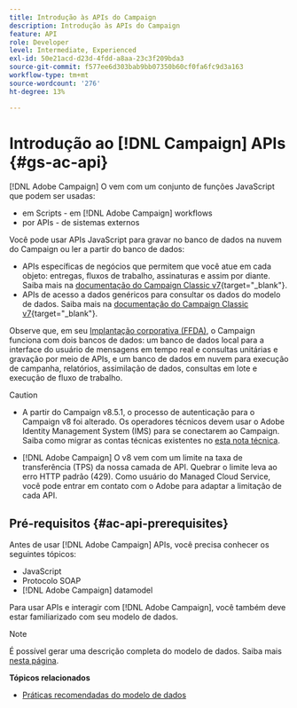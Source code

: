 ```yaml
---
title: Introdução às APIs do Campaign
description: Introdução às APIs do Campaign
feature: API
role: Developer
level: Intermediate, Experienced
exl-id: 50e21acd-d23d-4fdd-a8aa-23c3f209bda3
source-git-commit: f577ee6d303bab9bb07350b60cf0fa6fc9d3a163
workflow-type: tm+mt
source-wordcount: '276'
ht-degree: 13%

---
```


# Introdução ao [!DNL Campaign] APIs {#gs-ac-api}

[!DNL Adobe Campaign] O vem com um conjunto de funções JavaScript que podem ser usadas:

* em Scripts - em [!DNL Adobe Campaign] workflows
* por APIs - de sistemas externos

Você pode usar APIs JavaScript para gravar no banco de dados na nuvem do Campaign ou ler a partir do banco de dados:

* APIs específicas de negócios que permitem que você atue em cada objeto: entregas, fluxos de trabalho, assinaturas e assim por diante. Saiba mais na [documentação do Campaign Classic v7](https://experienceleague.adobe.com/docs/campaign-classic/using/configuring-campaign-classic/api/business-oriented-apis.html){target="_blank"}.
* APIs de acesso a dados genéricos para consultar os dados do modelo de dados. Saiba mais na [documentação do Campaign Classic v7](https://experienceleague.adobe.com/docs/campaign-classic/using/configuring-campaign-classic/api/data-oriented-apis.html){target="_blank"}.

Observe que, em seu [Implantação corporativa (FFDA)](../architecture/enterprise-deployment.md), o Campaign funciona com dois bancos de dados: um banco de dados local para a interface do usuário de mensagens em tempo real e consultas unitárias e gravação por meio de APIs, e um banco de dados em nuvem para execução de campanha, relatórios, assimilação de dados, consultas em lote e execução de fluxo de trabalho.

>[!CAUTION]
>
>* A partir do Campaign v8.5.1, o processo de autenticação para o Campaign v8 foi alterado. Os operadores técnicos devem usar o Adobe Identity Management System (IMS) para se conectarem ao Campaign. Saiba como migrar as contas técnicas existentes no [esta nota técnica](../../technotes/upgrades/ims-migration.md).
>
>* [!DNL Adobe Campaign] O v8 vem com um limite na taxa de transferência (TPS) da nossa camada de API. Quebrar o limite leva ao erro HTTP padrão (429). Como usuário do Managed Cloud Service, você pode entrar em contato com o Adobe para adaptar a limitação de cada API.
> 

## Pré-requisitos {#ac-api-prerequisites}

Antes de usar [!DNL Adobe Campaign] APIs, você precisa conhecer os seguintes tópicos:

* JavaScript
* Protocolo SOAP
* [!DNL Adobe Campaign] datamodel

Para usar APIs e interagir com [!DNL Adobe Campaign], você também deve estar familiarizado com seu modelo de dados.

>[!NOTE]
>É possível gerar uma descrição completa do modelo de dados. Saiba mais [nesta página](datamodel.md).


**Tópicos relacionados**

* [Práticas recomendadas do modelo de dados](datamodel-best-practices.md)
